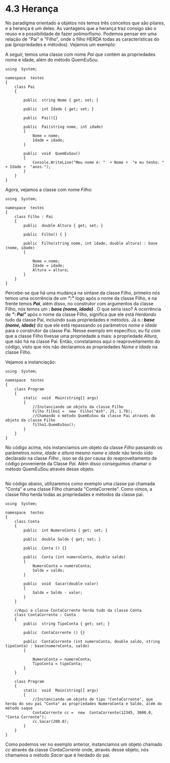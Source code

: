 # 4.3 Herança
No paradigma orientado a objetos nós temos três conceitos que são pilares, e a herança é um deles.  As vantagens que a herança traz consigo são o reuso e a possibilidade de fazer polimorfismo.
Podemos pensar em uma relação de "Pai" e "Filho", onde o filho HERDA todas as características do pai (propriedades e métodos). Vejamos um exemplo:

A seguir, temos uma classe  com nome *Pai* que contém as propriedades nome e idade, além do método QuemEuSou.

```
using  System;

namespace  testes
{
	class Pai
	{

		public  string Nome { get; set; }

		public  int Idade { get; set; }
		
		public  Pai(){}
		
		public  Pai(string nome, int idade)
		{
			Nome = nome;
			Idade = idade;
		}
		
		public  void  QuemEuSou()
		{
			Console.WriteLine("Meu nome é: "  + Nome +  "e eu tenho: "  + Idade +  "anos.");
		}
	}
}
```

Agora, vejamos a classe com nome *Filho*:

```
using  System;

namespace  testes
{
	class Filho : Pai
	{
		public  double Altura { get; set; }
		
		public  Filho() { }
		
		public  Filho(string nome, int idade, double altura) : base (nome, idade)
		{

			Nome = nome;
			Idade = idade;
			Altura = altura;
		}
	}
}
```

Percebe-se que há uma mudança na sintaxe da classe Filho, primeiro nós temos uma ocorrência de  um ***":"*** logo após o nome da classe Filho, e na frente temos ***Pai***, além disso, no construtor com argumentos da classe Filho, nós temos um ***: base (nome, idade)*** . O que seria isso?
A ocorrência de ***": Pai"*** após o nome da classe Filho, significa que ele está *Herdando* tudo da classe Pai,  incluindo suas propriedades e métodos. Já o ***: base (nome, idade)*** diz que ele está repassando os parâmetros *nome e idade* para o construtor da classe Pai. 
Nesse exemplo em específico, eu fiz com que a classe Filho tivesse uma propriedade a mais: a propriedade *Altura*, que 	não há na classe Pai. Então, constatamos aqui o reaproveitamento do código, visto que nós não declaramos as propriedades *Nome e Idade* na classe Filho.

Vejamos a instanciação:

```
using  System;

namespace  testes
{
	class Program
	{
		static  void  Main(string[] args)
		{
			//Instanciando um objeto da classe Filho
			Filho filho1 =  new  Filho("Ash", 25, 1.70);
			//Chamando o método QuemEuSou da classe Pai através do objeto da classe Filho
			filho1.QuemEuSou();
		}
	}
}
```

No código acima, nós instanciamos um objeto da classe *Filho* passando os parâmetros *nome, idade e altura* mesmo *nome e idade* não tendo sido declarado na classe *Filho* , isso se dá por causa do reaproveitamento de código proveniente da Classe *Pai*. Além disso conseguimos chamar o método QuemEuSou através desse objeto.

## 

No código abaixo, utilizaremos como exemplo uma classe pai chamada "Conta" e uma classe Filho chamada "ContaCorrente". Como vimos, a classe filho herda todas as propriedades e métodos da classe pai.

```
using  System;

namespace  testes
{
	class Conta
	{
		public  int NumeroConta { get; set; }
		
		public  double Saldo { get; set; }

		public  Conta () {}
		
		public  Conta (int numeroConta, double saldo)
		{
			NumeroConta = numeroConta;
			Saldo = saldo;
		}

		public  void  Sacar(double valor)
		{
			Saldo = Saldo - valor;
		}
	}

	//Aqui a classe ContaCorrente herda tudo da classe Conta
	class ContaCorrente : Conta
	{
		public  string TipoConta { get; set; }
		
		public  ContaCorrente () {}
		
		public  ContaCorrente (int numeroConta, double saldo, string tipoConta) : base(numeroConta, saldo)
		{

			NumeroConta = numeroConta;
			TipoConta = tipoConta;
		}
	}

	class Program
	{
		static  void  Main(string[] args)
		{
			//Instanciando um objeto do tipo "ContaCorrente", que herda do seu pai "Conta" as propriedades NumeroConta e Saldo, além do método saque
			ContaCorrente cc =  new  ContaCorrente(12345, 3000.0, "Conta Corrente");
			cc.Sacar(200.0);
		}
	}
}
```

Como podemos ver no exemplo anterior, instanciamos um objeto chamado *cc* através da classe *ContaCorrente*  onde, através desse objeto, nós chamamos o método *Sacar* que é herdado do pai.

